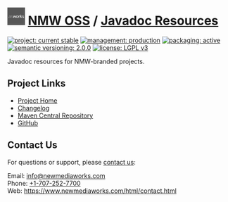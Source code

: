 # [<img src="nmw-logo.png" alt="NMW Logo" width="40" height="40">](https://github.com/newmediaworks) [NMW OSS](https://github.com/newmediaworks/nmw-oss) / [Javadoc Resources](https://github.com/newmediaworks/nmw-javadoc-resources)

[![project: current stable](https://oss.newmediaworks.com/ao-badges/project-current-stable.svg)](https://aoindustries.com/life-cycle#project-current-stable)
[![management: production](https://oss.newmediaworks.com/ao-badges/management-production.svg)](https://aoindustries.com/life-cycle#management-production)
[![packaging: active](https://oss.newmediaworks.com/ao-badges/packaging-active.svg)](https://aoindustries.com/life-cycle#packaging-active)  
[![semantic versioning: 2.0.0](https://oss.newmediaworks.com/ao-badges/semver-2.0.0.svg)](http://semver.org/spec/v2.0.0.html)
[![license: LGPL v3](https://oss.newmediaworks.com/ao-badges/license-lgpl-3.0.svg)](https://www.gnu.org/licenses/lgpl-3.0)

Javadoc resources for NMW-branded projects.

## Project Links
* [Project Home](https://oss.newmediaworks.com/javadoc-resources/)
* [Changelog](https://oss.newmediaworks.com/javadoc-resources/changelog)
* [Maven Central Repository](https://search.maven.org/artifact/com.newmediaworks/nmw-javadoc-resources)
* [GitHub](https://github.com/newmediaworks/nmw-javadoc-resources)

## Contact Us
For questions or support, please [contact us](https://www.newmediaworks.com/html/contact.html):

Email: [info@newmediaworks.com](mailto:info@newmediaworks.com)  
Phone: [+1-707-252-7700](tel:+1-707-252-7700)  
Web: https://www.newmediaworks.com/html/contact.html
